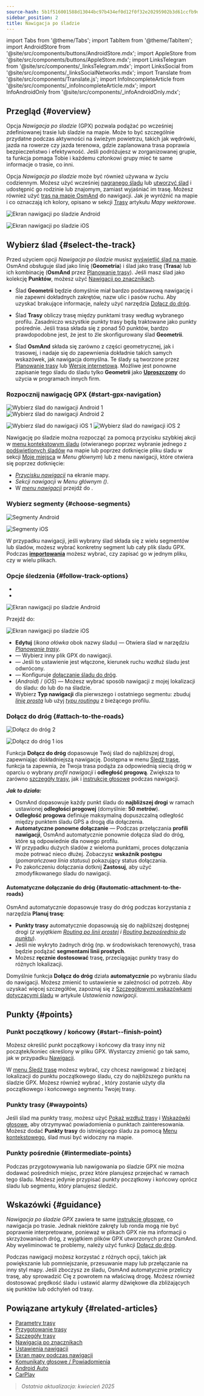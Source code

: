 ```yaml
---
source-hash: 5b1f516001588d13044bc97b434ef0d12f0f32e20295902b3d61ccfb9d49d0f5
sidebar_position: 2
title: Nawigacja po śladzie
---
```

import Tabs from '@theme/Tabs';
import TabItem from '@theme/TabItem';
import AndroidStore from '@site/src/components/buttons/AndroidStore.mdx';
import AppleStore from '@site/src/components/buttons/AppleStore.mdx';
import LinksTelegram from '@site/src/components/_linksTelegram.mdx';
import LinksSocial from '@site/src/components/_linksSocialNetworks.mdx';
import Translate from '@site/src/components/Translate.js';
import InfoIncompleteArticle from '@site/src/components/_infoIncompleteArticle.mdx';
import InfoAndroidOnly from '@site/src/components/_infoAndroidOnly.mdx';



## Przegląd {#overview}

Opcja *Nawigacja po śladzie* (GPX) pozwala podążać po wcześniej zdefiniowanej trasie lub śladzie na mapie. Może to być szczególnie przydatne podczas aktywności na świeżym powietrzu, takich jak wędrówki, jazda na rowerze czy jazda terenowa, gdzie zaplanowana trasa poprawia bezpieczeństwo i efektywność. Jeśli podróżujesz w zorganizowanej grupie, ta funkcja pomaga Tobie i każdemu członkowi grupy mieć te same informacje o trasie, co inni.

Opcja *Nawigacja po śladzie* może być również używana w życiu codziennym. Możesz użyć wcześniej [nagranego śladu](../../plugins/trip-recording.md) lub [utworzyć ślad](../../personal/tracks/manage-tracks.md#create-a-track) i udostępnić go rodzinie lub znajomym, zamiast wyjaśniać im trasę. Możesz również użyć [tras na mapie OsmAnd](../../../../blog/routes/) do nawigacji. Jak je wyróżnić na mapie i co oznaczają ich kolory, opisano w sekcji [Trasy](../../map/vector-maps.md#routes) artykułu *Mapy wektorowe*.

<Tabs groupId="operating-systems" queryString="current-os">

<TabItem value="android" label="Android">

![Ekran nawigacji po śladzie Android](@site/static/img/navigation/gpx/navigation_gpx_android.png)

</TabItem>

<TabItem value="ios" label="iOS">

![Ekran nawigacji po śladzie iOS](@site/static/img/navigation/gpx/navigation_gpx_ios.png)

</TabItem>

</Tabs>


## Wybierz ślad {#select-the-track}

Przed użyciem opcji *Nawigacja po śladzie* musisz [wyświetlić ślad na mapie](../../map/tracks/index.md#display-tracks-on-the-map). OsmAnd obsługuje ślad jako linię (**Geometria**) i ślad jako trasę (**Trasa**) lub ich kombinację (**OsmAnd** przez [Planowanie trasy](../../plan-route/create-route.md)). Jeśli masz ślad jako kolekcję **Punktów**, możesz użyć [Nawigacji po znacznikach](./markers-navigation.md).


- Ślad **Geometrii** będzie domyślnie miał bardzo podstawową nawigację i nie zapewni dokładnych zakrętów, nazw ulic i pasów ruchu. Aby uzyskać brakujące informacje, należy użyć narzędzia [Dołącz do dróg](#attach-to-the-roads).

- Ślad **Trasy** obliczy trasę między punktami trasy według wybranego profilu. Zasadniczo wszystkie punkty trasy będą traktowane jako punkty pośrednie. Jeśli trasa składa się z ponad 50 punktów, bardzo prawdopodobne jest, że jest to źle skonfigurowany ślad **Geometrii**.

- Ślad **OsmAnd** składa się zarówno z części geometrycznej, jak i trasowej, i nadaje się do zapewnienia dokładnie takich samych wskazówek, jak nawigacja domyślna. Te ślady są tworzone przez [Planowanie trasy](../../plan-route/create-route.md) lub [Wersję internetową](../../web/index.md). Możliwe jest ponowne zapisanie tego śladu do śladu tylko **Geometrii** jako [**Uproszczony**](../../plan-route/create-route.md#save-route) do użycia w programach innych firm.


### Rozpocznij nawigację GPX {#start-gpx-navigation}

<Tabs groupId="operating-systems" queryString="current-os">

<TabItem value="android" label="Android">

![Wybierz ślad do nawigacji Android 1](@site/static/img/navigation/gpx/follow_track_andr_1.png) ![Wybierz ślad do nawigacji Android 2](@site/static/img/navigation/gpx/follow_track_andr_2.png)

</TabItem>

<TabItem value="ios" label="iOS">

![Wybierz ślad do nawigacji iOS 1](@site/static/img/navigation/gpx/follow_track_ios_1.png) ![Wybierz ślad do nawigacji iOS 2](@site/static/img/navigation/gpx/follow_track_ios_2.png)

</TabItem>

</Tabs>

Nawigację po śladzie można rozpocząć za pomocą przycisku szybkiej akcji w [menu kontekstowym śladu](../../map/tracks/track-context-menu.md#add-waypoint-to-a-track) (otwieranego poprzez wybranie jednego z [podświetlonych śladów](./route-navigation.md#history-of-previous-routes) na mapie lub poprzez dotknięcie pliku śladu w sekcji [Moje miejsca](../../personal/myplaces.md) w *Menu głównym*) lub z menu nawigacji, które otwiera się poprzez dotknięcie:

- [*Przycisku nawigacji*](../../widgets/map-buttons.md#directions) na ekranie mapy.
- *Sekcji nawigacji* w *Menu głównym* *(<Translate android="true" ids="shared_string_menu,shared_string_navigation"/>)*.
- W [*menu nawigacji*](./route-navigation.md#navigation-menu) przejdź do *<Translate android="true" ids="shared_string_settings,follow_track"/>*.

### Wybierz segmenty {#choose-segments}

<Tabs groupId="operating-systems" queryString="current-os">

<TabItem value="android" label="Android">

![Segmenty Android](@site/static/img/navigation/gpx/segments_andr.png)

</TabItem>

<TabItem value="ios" label="iOS">

![Segmenty iOS](@site/static/img/navigation/gpx/segments_ios.png)

</TabItem>

</Tabs>

W przypadku nawigacji, jeśli wybrany ślad składa się z wielu segmentów lub śladów, możesz wybrać konkretny segment lub cały plik śladu GPX. Podczas **[importowania](../../personal/tracks/manage-tracks.md#import)** możesz wybrać, czy zapisać go w jednym pliku, czy w wielu plikach.


### Opcje śledzenia {#follow-track-options}

<Tabs groupId="operating-systems" queryString="current-os">

<TabItem value="android" label="Android">

- *<Translate android="true" ids="shared_string_navigation,shared_string_settings,follow_track"/>*
- *<Translate android="true" ids="help_article_map_track_context_menu_name,shared_string_options,follow_track"/>*

![Ekran nawigacji po śladzie Android](@site/static/img/navigation/gpx/follow_the_track_5-1_andr.png)

</TabItem>

<TabItem value="ios" label="iOS">

Przejdź do: *<Translate ios="true" ids="shared_string_navigation,shared_string_settings,follow_track"/>*


![Ekran nawigacji po śladzie iOS](@site/static/img/navigation/gpx/follow_the_track_4-1_ios.png)

</TabItem>

</Tabs>

- **Edytuj** (*ikona ołówka* obok nazwy śladu) — Otwiera ślad w narzędziu [*Planowanie trasy*](../../plan-route/create-route.md).
- **<Translate android="true" ids="select_another_track"/>** — Wybierz inny plik GPX do nawigacji.
- **<Translate android="true" ids="gpx_option_reverse_route"/>** — Jeśli to ustawienie jest włączone, kierunek ruchu wzdłuż śladu jest odwrócony.
- **<Translate android="true" ids="attach_to_the_roads"/>** — Konfiguruje [dołączanie śladu do dróg](#attach-to-the-roads).
- **<Translate android="true" ids="pass_whole_track_descr"/>** (*Android*) / **<Translate ios="true" ids="point_to_navigate"/>** (*iOS*) — Możesz wybrać sposób nawigacji z mojej lokalizacji do śladu:
do *<Translate android="true" ids="start_of_the_track"/>* lub do *<Translate android="true" ids="nearest_point"/>* na śladzie.
- Wybierz **Typ nawigacji** dla pierwszego i ostatniego segmentu: zbuduj [*linię prostą*](../routing/straight-line-routing.md) lub użyj [*typu routingu*](../routing/osmand-routing.md#routing-types) z bieżącego profilu.


### Dołącz do dróg {#attach-to-the-roads}

<Tabs groupId="operating-systems" queryString="current-os">

<TabItem value="android" label="Android">

![Dołącz do dróg 2](@site/static/img/navigation/gpx/attach_roads_gpx_andr_2.png)

</TabItem>

<TabItem value="ios" label="iOS">

![Dołącz do dróg 1 ios](@site/static/img/navigation/gpx/attach_to_the_roads_ios.png)

</TabItem>

</Tabs>

Funkcja **Dołącz do dróg** dopasowuje Twój ślad do najbliższej drogi, zapewniając dokładniejszą nawigację. Dostępna w menu [Śledź trasę](#follow-track-options), funkcja ta zapewnia, że Twoja trasa podąża za odpowiednią siecią dróg w oparciu o wybrany *profil nawigacji* i **odległość progową**. Zwiększa to zarówno [szczegóły trasy](../setup/route-details.md), jak i [instrukcje głosowe](#guidance) podczas nawigacji.

***Jak to działa:***

- OsmAnd dopasowuje każdy punkt śladu do **najbliższej drogi** w ramach ustawionej **odległości progowej** (domyślnie: **50 metrów**).
- **Odległość progowa** definiuje maksymalną dopuszczalną odległość między punktem śladu GPS a drogą dla dołączenia.
- **Automatyczne ponowne dołączanie** — Podczas przełączania **profili nawigacji**, OsmAnd automatycznie ponownie dołącza ślad do dróg, które są odpowiednie dla nowego profilu.
- W przypadku dużych śladów z wieloma punktami, proces dołączania może potrwać nieco dłużej. Zobaczysz **wskaźnik postępu** (*pomarańczowa linia statusu*) pokazujący status dołączania.
- Po zakończeniu dołączania dotknij **Zastosuj**, aby użyć zmodyfikowanego śladu do nawigacji.

#### Automatyczne dołączanie do dróg {#automatic-attachment-to-the-roads}

OsmAnd automatycznie dopasowuje trasy do dróg podczas korzystania z narzędzia **Planuj trasę**:

- **Punkty trasy** automatycznie dopasowują się do najbliższej dostępnej drogi (*z wyjątkiem [Routing po linii prostej](../../navigation/routing/straight-line-routing.md) i [Routing bezpośrednio do punktu](../../navigation/routing/direct-to-point-routing.md)*).
- Jeśli nie wykryto żadnych dróg (np. w środowiskach terenowych), trasa będzie podążać **segmentami linii prostych**.
- Możesz **ręcznie dostosować** trasę, przeciągając punkty trasy do różnych lokalizacji.

Domyślnie funkcja **Dołącz do dróg** działa **automatycznie** po wybraniu śladu do nawigacji. Możesz zmienić to ustawienie w zależności od potrzeb. Aby uzyskać więcej szczegółów, zapoznaj się z [Szczegółowymi wskazówkami dotyczącymi śladu](../guidance/navigation-settings.md#detailed-track-guidance) w artykule *Ustawienia nawigacji*.


## Punkty {#points}

### Punkt początkowy / końcowy {#start--finish-point}

Możesz określić punkt początkowy i końcowy dla trasy inny niż początek/koniec określony w pliku GPX. Wystarczy zmienić go tak samo, jak w przypadku [Nawigacji](../setup/route-navigation.md#select-starting-point).

W [menu Śledź trasę](#follow-track-options) możesz wybrać, czy chcesz nawigować z bieżącej lokalizacji do punktu początkowego śladu, czy do najbliższego punktu na śladzie GPX. Możesz również wybrać [<Translate android="true" ids="nav_type_hint"/>](../routing/osmand-routing.md#routing-types), który zostanie użyty dla początkowego i końcowego segmentu Twojej trasy.

### Punkty trasy {#waypoints}

Jeśli ślad ma punkty trasy, możesz użyć [Pokaż wzdłuż trasy](../guidance/map-during-navigation.md#show-points-along-the-route) i [Wskazówki głosowe](../guidance/voice-navigation.md#voice-settings), aby otrzymywać powiadomienia o punktach zainteresowania. Możesz dodać **Punkty trasy** do istniejącego śladu za pomocą [Menu kontekstowego](../../map/map-context-menu.md#-add--edit-track-waypoint--add--edit-track-waypoint), ślad musi być widoczny na mapie.

### Punkty pośrednie {#intermediate-points}

Podczas przygotowywania lub nawigowania po śladzie GPX nie można dodawać pośrednich miejsc, przez które planujesz przejechać w ramach tego śladu. Możesz jedynie przypisać punkty początkowy i końcowy oprócz śladu lub segmentu, który planujesz śledzić.

## Wskazówki {#guidance}

*Nawigacja po śladzie GPX* zawiera te same [instrukcje głosowe](../guidance/voice-navigation.md), co nawigacja po trasie. Jednak niektóre zakręty lub ronda mogą nie być poprawnie interpretowane, ponieważ w plikach GPX nie ma informacji o skrzyżowaniach dróg, z wyjątkiem plików GPX utworzonych przez OsmAnd. Aby wyeliminować te problemy, należy użyć funkcji [Dołącz do dróg](#attach-to-the-roads).

Podczas nawigacji możesz korzystać z różnych opcji, takich jak powiększanie lub pomniejszanie, przesuwanie mapy lub przełączanie na inny styl mapy. Jeśli zboczysz ze śladu, OsmAnd automatycznie przeliczy trasę, aby sprowadzić Cię z powrotem na właściwą drogę. Możesz również dostosować prędkość śladu i ustawić alarmy dźwiękowe dla zbliżających się punktów lub odchyleń od trasy.


## Powiązane artykuły {#related-articles}

- [Parametry trasy](../routing/osmand-routing.md#routing-types)
- [Przygotowanie trasy](./route-navigation.md)
- [Szczegóły trasy](./route-details.md)
- [Nawigacja po znacznikach](./markers-navigation.md)
- [Ustawienia nawigacji](../guidance/navigation-settings.md)
- [Ekran mapy podczas nawigacji](../guidance/map-during-navigation.md)
- [Komunikaty głosowe / Powiadomienia](../guidance/voice-navigation.md)
- [Android Auto](../auto-car.md)
- [CarPlay](../car-play.md)

> *Ostatnia aktualizacja: kwiecień 2025*